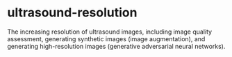 # ultrasound-resolution
The increasing resolution of ultrasound images, including image quality assessment, generating synthetic images (image augmentation), and generating high-resolution images (generative adversarial neural networks).
